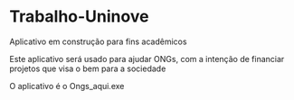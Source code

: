 # Trabalho-Uninove

Aplicativo em construção para fins acadêmicos

Este aplicativo será usado para ajudar ONGs, com a intenção de financiar projetos que visa o bem para a sociedade

O aplicativo é o Ongs_aqui.exe
